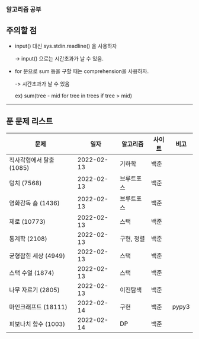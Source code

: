 ### 알고리즘 공부

## 주의할 점
* input() 대신 sys.stdin.readline() 을 사용하자

    -> input() 으로는 시간초과가 날 수 있음.
* for 문으로 sum 등을 구할 때는 comprehension을 사용하자.

    -> 시간초과가 날 수 있음
    
    ex) sum(tree - mid for tree in trees if tree > mid)

___



## 푼 문제 리스트

| 문제 | 일자 | 알고리즘 | 사이트 | 비고 |
| ---- | ---- | -------- | ------ | ------ |
|직사각형에서 탈출 (1085) |2022-02-13 |기하학 |백준 | |
|덩치 (7568) |2022-02-13 |브루트포스 |백준 | |
|영화감독 숌 (1436) |2022-02-13 |브루트포스 |백준 | |
|제로 (10773) |2022-02-13 |스택 |백준 | |
|통계학 (2108) |2022-02-13 |구현, 정렬 |백준 | |
|균형잡힌 세상 (4949) |2022-02-13 |스택 |백준 | |
|스택 수열 (1874) |2022-02-13 |스택 |백준 | |
|나무 자르기 (2805) |2022-02-13 |이진탐색 |백준 | |
|마인크래프트 (18111) |2022-02-14 |구현 |백준 |pypy3 |
|피보나치 함수 (1003) |2022-02-14 |DP |백준 | |